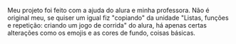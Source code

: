 Meu projeto foi feito com a ajuda do alura e minha professora. Não é original meu, se quiser um igual fiz "copiando" da unidade "Listas, funções e repetição: criando um jogo de corrida" do alura, há apenas certas alterações como os emojis e as cores de fundo, coisas básicas.

